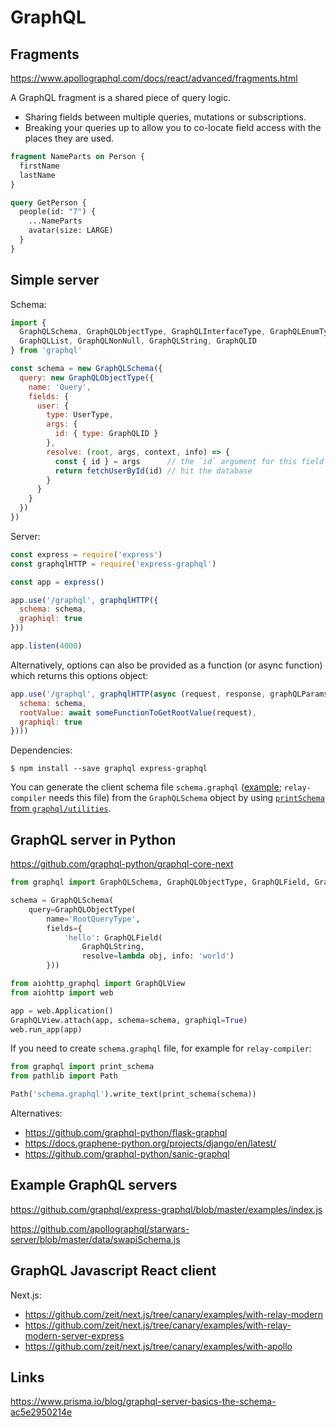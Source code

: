 GraphQL
=======

Fragments
---------

https://www.apollographql.com/docs/react/advanced/fragments.html

A GraphQL fragment is a shared piece of query logic.

- Sharing fields between multiple queries, mutations or subscriptions.
- Breaking your queries up to allow you to co-locate field access with the places they are used.

```graphql
fragment NameParts on Person {
  firstName
  lastName
}

query GetPerson {
  people(id: "7") {
    ...NameParts
    avatar(size: LARGE)
  }
}
```

Simple server
-------------

Schema:

```javascript
import { 
  GraphQLSchema, GraphQLObjectType, GraphQLInterfaceType, GraphQLEnumType,
  GraphQLList, GraphQLNonNull, GraphQLString, GraphQLID
} from 'graphql'

const schema = new GraphQLSchema({
  query: new GraphQLObjectType({
    name: 'Query',
    fields: {
      user: {
        type: UserType,
        args: {
          id: { type: GraphQLID }
        },
        resolve: (root, args, context, info) => {
          const { id } = args      // the `id` argument for this field is declared above
          return fetchUserById(id) // hit the database
        }
      }
    }
  })
})
```

Server:

```javascript
const express = require('express')
const graphqlHTTP = require('express-graphql')

const app = express()

app.use('/graphql', graphqlHTTP({
  schema: schema,
  graphiql: true
}))

app.listen(4000)
```

Alternatively, options can also be provided as a function (or async function) which returns this options object:

```javascript
app.use('/graphql', graphqlHTTP(async (request, response, graphQLParams) => ({
  schema: schema,
  rootValue: await someFunctionToGetRootValue(request),
  graphiql: true
})))
```

Dependencies:

```shell
$ npm install --save graphql express-graphql
```

You can generate the client schema file `schema.graphql` ([example](https://github.com/zeit/next.js/blob/canary/examples/with-relay-modern-server-express/server/schema.graphql); `relay-compiler` needs this file) from the `GraphQLSchema` object by using [`printSchema` from `graphql/utilities`](https://graphql.org/graphql-js/utilities/#printschema).

GraphQL server in Python
------------------------

https://github.com/graphql-python/graphql-core-next

```python
from graphql import GraphQLSchema, GraphQLObjectType, GraphQLField, GraphQLString

schema = GraphQLSchema(
    query=GraphQLObjectType(
        name='RootQueryType',
        fields={
            'hello': GraphQLField(
                GraphQLString,
                resolve=lambda obj, info: 'world')
        }))

from aiohttp_graphql import GraphQLView
from aiohttp import web

app = web.Application()
GraphQLView.attach(app, schema=schema, graphiql=True)
web.run_app(app)
```

If you need to create `schema.graphql` file, for example for `relay-compiler`:

```python
from graphql import print_schema
from pathlib import Path

Path('schema.graphql').write_text(print_schema(schema))
```

Alternatives:

- https://github.com/graphql-python/flask-graphql
- https://docs.graphene-python.org/projects/django/en/latest/
- https://github.com/graphql-python/sanic-graphql


Example GraphQL servers
-----------------------

https://github.com/graphql/express-graphql/blob/master/examples/index.js

https://github.com/apollographql/starwars-server/blob/master/data/swapiSchema.js


GraphQL Javascript React client
-------------------------------

Next.js:

- https://github.com/zeit/next.js/tree/canary/examples/with-relay-modern
- https://github.com/zeit/next.js/tree/canary/examples/with-relay-modern-server-express
- https://github.com/zeit/next.js/tree/canary/examples/with-apollo


Links
-----

https://www.prisma.io/blog/graphql-server-basics-the-schema-ac5e2950214e

